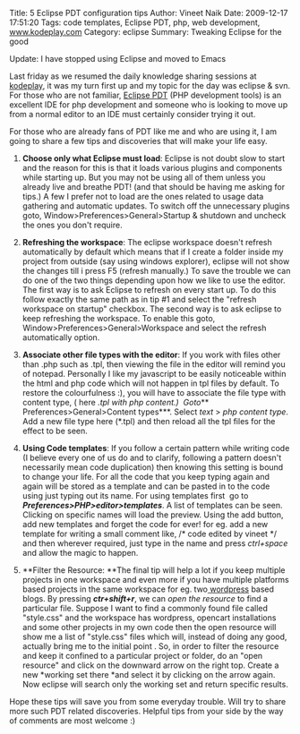Title: 5 Eclipse PDT configuration tips
Author: Vineet Naik
Date: 2009-12-17 17:51:20
Tags: code templates, Eclipse PDT, php, web development, www.kodeplay.com
Category: eclipse
Summary: Tweaking Eclipse for the good

Update: I have stopped using Eclipse and moved to Emacs

Last friday as we resumed the daily knowledge sharing sessions at [kodeplay](http://www.kodeplay.com/), it was my turn first up and my topic for the day was eclipse & svn. For those who are not familiar, [Eclipse PDT](http://www.eclipse.org/pdt/) (PHP development tools) is an excellent IDE for php development and someone who is looking to move up from a normal editor to an IDE must certainly consider trying it out.

For those who are already fans of PDT like me and who are using it, I am going to share a few tips and discoveries that will make your life easy.<!--more-->

1. **Choose only what Eclipse must load**: Eclipse is not doubt slow to start and the reason for this is that it loads various plugins and components while starting up. But you may not be using all of them unless you already live and breathe PDT! (and that should be having me asking for tips.) A few I prefer not to load are the ones related to usage data gathering and automatic updates. To switch off the unnecessary plugins goto,
   Window>Preferences>General>Startup & shutdown and uncheck the ones you don't require.

2. **Refreshing the workspace**: The eclipse workspace doesn't refresh automatically by default which means that if I create a folder inside my project from outside (say using windows explorer), eclipse will not show the changes till i press F5 (refresh manually.) To save the trouble we can do one of the two things depending upon how we like to use the editor. The first way is to ask Eclipse to refresh on every start up. To do this follow exactly the same path as in tip #1 and select the "refresh workspace on startup" checkbox. The second way is to ask eclipse to keep refreshing the workspace. To enable this goto,
   Window>Preferences>General>Workspace and select the refresh automatically option.

3. **Associate other file types with the editor**: If you work with files other than .php such as .tpl, then viewing the file in the editor will remind you of notepad. Personally I like my javascript to be easily noticeable within the html and php code which will not happen in tpl files by default. To restore the colourfulness :), you will have to associate the file type with content type, ( here *.tpl with php content.)  Goto*** Preferences>General>Content types***. Select *text* > *php content type*. Add a new file type here (*.tpl) and then reload all the tpl files for the effect to be seen.

4. **Using Code templates**: If you follow a certain pattern while writing code (I believe every one of us do and to clarify, following a pattern doesn't necessarily mean code duplication) then knowing this setting is bound to change your life. For all the code that you keep typing again and again will be stored as a template and can be pasted in to the code using just typing out its name. For using templates first  go to ***Preferences>PHP>editor>templates***. A list of templates can be seen. Clicking on specific names will load the preview. Using the add button, add new templates and forget the code for ever!
   for eg. add a new template for writing a small comment like,
   /* code edited by vineet */
   and then wherever required, just type in the name and press *ctrl+space* and allow the magic to happen.

5. **Filter the Resource: **The final tip will help a lot if you keep multiple projects in one workspace and even more if you have multiple platforms based projects in the same workspace for eg. two[ wordpress](http://wordpress.org/) based blogs. By pressing ***ctr+shift+r***, we can *open the resource* to find a particular file. Suppose I want to find a commonly found file called "style.css" and the workspace has wordpress, opencart installations and some other projects in my own code then the open resource will show me a list of "style.css" files which will, instead of doing any good, actually bring me to the initial point . So, in order to filter the resource and keep it confined to a particular project or folder, do an "open resource" and click on the downward arrow on the right top. Create a new *working set there *and select it by clicking on the arrow again. Now eclipse will search only the working set and return specific results.

Hope these tips will save you from some everyday trouble. Will try to share more such PDT related discoveries. Helpful tips from your side by the way of comments are most welcome :)
